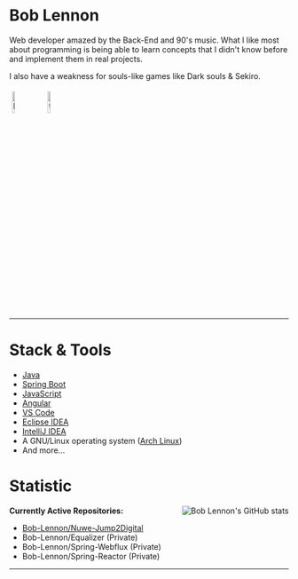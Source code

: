 <h1> Bob Lennon </h1> 

Web developer amazed by the Back-End and 90's music. What I like most about programming is being able to learn concepts that I didn't know before and implement them in real projects.

I also have a weakness for souls-like games like Dark souls & Sekiro.

<p align="left">
	<a href="https://www.linkedin.com/in/brayan-s-14831a1b8//"><img alt="linkedin" width="10%" style="padding:5px" src="https://img.icons8.com/clouds/100/000000/linkedin.png"/></a>
	<a href="https://twitter.com/acrafy"><img alt="twitter" width="10%" style="padding:5px" src="https://img.icons8.com/clouds/100/000000/twitter.png"/></a>
</p>

----------

<h1> Stack & Tools </h1>

- [Java](https://www.oracle.com/es/java/technologies/javase/jdk11-archive-downloads.html)
- [Spring Boot](https://spring.io/projects/spring-boot)
- [JavaScript](https://developer.mozilla.org/es/docs/Web/JavaScript)
- [Angular](https://angular.io/docs)
- [VS Code](https://code.visualstudio.com)
- [Eclipse IDEA](https://www.jetbrains.com/idea)
- [IntelliJ IDEA](https://www.eclipse.org/downloads)
- A GNU/Linux operating system ([Arch Linux](https://archlinux.org))
- And more...

<h1>Statistic </h1> <img alt="Bob Lennon's GitHub stats" src="https://github-readme-stats.vercel.app/api?username=bob-lennon&show_icons=true&count_private=true&bg_color=00000000&text_color=808080&hide_border=true" align="right">

**Currently Active Repositories:**
- [Bob-Lennon/Nuwe-Jump2Digital](https://github.com/Bob-Lennon/Nuwe-Jump2Digital)
- Bob-Lennon/Equalizer (Private)
- Bob-Lennon/Spring-Webflux (Private)
- Bob-Lennon/Spring-Reactor (Private)
----------
